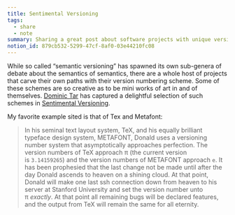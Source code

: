 ```yaml
---
title: Sentimental Versioning
tags:
  - share
  - note
summary: Sharing a great post about software projects with unique versioning schemes
notion_id: 879cb532-5299-47cf-8af0-03e44210fc08
---
```

While so called “semantic versioning” has spawned its own sub-genera of debate about the semantics of semantics, there are a whole host of projects that carve their own paths with their version numbering scheme. Some of these schemes are so creative as to be mini works of art in and of themselves. [Dominic Tar](https://twitter.com/dominictarr) has captured a delightful selection of such schemes in [Sentimental Versioning](https://github.com/dominictarr/sentimental-versioning/blob/master/README.md).

My favorite example sited is that of Tex and Metafont:

> In his seminal text layout system, TeX, and his equally brilliant typeface design system, METAFONT, Donald uses a versioning number system that asymptotically approaches perfection. The version numbers of TeX approach π (the current version is `3.14159265`) and the version numbers of METAFONT approach `e`. It has been prophesied that the last change not be made until after the day Donald ascends to heaven on a shining cloud. At that point, Donald will make one last ssh connection down from heaven to his server at Stanford University and set the version number unto π _exactly_. At that point all remaining bugs will be declared features, and the output from TeX will remain the same for all eternity.
